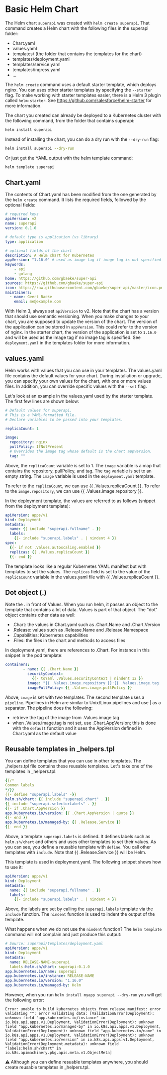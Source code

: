 # Basic Helm Chart

The Helm chart `superapi` was created with `helm create superapi`. That command creates a Helm chart with the following files in the superapi folder:
- Chart.yaml
- values.yaml
- templates/ (the folder that contains the templates for the chart)
- templates/deployment.yaml
- templates/service.yaml
- templates/ingress.yaml
- ...

The `helm create` command uses a default starter template, which deploys nginx. You can uses other starter templates by specifying the `--starter` flag. To make working with starter templates easier, there is a Helm 3 plugin called `helm-starter`. See https://github.com/salesforce/helm-starter for more information.

The chart you created can already be deployed to a Kubernetes cluster with the following command, from the folder that contains superapi:

```bash
helm install superapi
```

Instead of installing the chart, you can do a dry run with the `--dry-run` flag:

```bash
helm install superapi --dry-run
```

Or just get the YAML output with the helm template command:

```bash
helm template superapi
```

## Chart.yaml

The contents of Chart.yaml has been modified from the one generated by the `helm create` command. It lists the required fields, followed by the optional fields:

```yaml
# required keys
apiVersion: v2
name: superapi
version: 0.1.0

# default type is application (vs library)
type: application

# optional fields of the chart
description: A Helm chart for Kubernetes
appVersion: "1.16.0" # used as image tag if image tag is not specified
keywords:
    - api
    - golang
home: https://github.com/gbaeke/super-api
sources: https://github.com/gbaeke/super-api
icon: https://raw.githubusercontent.com/gbaeke/super-api/master/icon.png #png or svg
maintainers:
  - name: Geert Baeke
    email: me@example.com
```

With Helm 3, always set `apiVersion` to v2. Note that the chart has a version that should use semantic versioning. When you make changes to your chart, you are supposed to update the version of the chart. The version of the application can be stored in `appVersion`. This could refer to the version of nginx. In the starter chart, the version of the application is set to `1.16.0` and will be used as the image tag if no image tag is specified. See `deployment.yaml` in the templates folder for more information.

## values.yaml

Helm works with values that you can use in your templates. The values.yaml file contains the default values for your chart. During installation or upgrade, you can specify your own values for the chart, with one or more values files. In addition, you can override specific values with the `--set` flag.

Let's look at an example in the values.yaml used by the starter template. The first few lines are shown below:

```yaml
# Default values for superapi.
# This is a YAML-formatted file.
# Declare variables to be passed into your templates.

replicaCount: 1

image:
  repository: nginx
  pullPolicy: IfNotPresent
  # Overrides the image tag whose default is the chart appVersion.
  tag: ""
```

Above, the `replicaCount` variable is set to 1. The `image` variable is a map that contains the repository, pullPolicy, and tag. The `tag` variable is set to an empty string. The `image` variable is used in the `deployment.yaml` template.

To refer to the `replicaCount`, we can use {{ .Values.replicaCount }}. To refer to the `image.repository`, we can use {{ .Values.image.repository }}.

In the deployment template, the values are referred to as follows (snippet from the deployment template):

```yaml
apiVersion: apps/v1
kind: Deployment
metadata:
  name: {{ include "superapi.fullname" . }}
  labels:
    {{- include "superapi.labels" . | nindent 4 }}
spec:
  {{- if not .Values.autoscaling.enabled }}
  replicas: {{ .Values.replicaCount }}
  {{- end }}
```

The template looks like a regular Kubernetes YAML manifest but with templates to set the values. The `replicas` field is set to the value of the `replicaCount` variable in the values.yaml file with {{ .Values.replicaCount }}.

## Dot object (.)

Note the . in front of Values. When you run helm, it passes an object to the template that contains a lot of data. Values is part of that object. The "dot" object contains other data as well:
- .Chart: the values in Chart.yaml such as .Chart.Name and .Chart.Version
- .Release: values such as .Release.Name and .Release.Namespace
- .Capabilities: Kubernetes capabilities
- .Files: the files in the chart and methods to access files

In deployment.yaml, there are references to .Chart. For instance in this snippet in the pod template:

```yaml
containers:
        - name: {{ .Chart.Name }}
          securityContext:
            {{- toYaml .Values.securityContext | nindent 12 }}
          image: "{{ .Values.image.repository }}:{{ .Values.image.tag | default .Chart.AppVersion }}"
          imagePullPolicy: {{ .Values.image.pullPolicy }}
```

Above, `image` is set with two templates. The second template uses a `pipeline`. Pipelines in Helm are similar to Unix/Linux pipelines and use | as a separator. The pipeline does the following:
- retrieve the tag of the image from .Values.image.tag
- when .Values.image.tag is not set, use .Chart.AppVersion; this is done with the `default` function and it uses the AppVersion defined in Chart.yaml as the default value

## Reusable templates in _helpers.tpl

You can define templates that you can use in other templates. The _helpers.tpl file contains these reusable templates. Let's take one of the templates in _helpers.tpl:

```yaml
{{/*
Common labels
*/}}
{{- define "superapi.labels" -}}
helm.sh/chart: {{ include "superapi.chart" . }}
{{ include "superapi.selectorLabels" . }}
{{- if .Chart.AppVersion }}
app.kubernetes.io/version: {{ .Chart.AppVersion | quote }}
{{- end }}
app.kubernetes.io/managed-by: {{ .Release.Service }}
{{- end }}
```

Above, a template `superapi.labels` is defined. It defines labels such as `helm.sh/chart` and others and uses other templates to set their values. As you can see, you define a reusable template with `define`. You call other templates with `include`. Note that {{ .Release.Service }} will be Helm.

This template is used in deployment.yaml. The following snippet shows how to use it:

```yaml
apiVersion: apps/v1
kind: Deployment
metadata:
  name: {{ include "superapi.fullname" . }}
  labels:
    {{- include "superapi.labels" . | nindent 4 }}
```

Above, the labels are set by calling the `superapi.labels` template via the `include` function. The `nindent` function is used to indent the output of the template.

What happens when we do not use the `nindent` function? The `helm template` command will not complain and just produce this output:

```yaml
# Source: superapi/templates/deployment.yaml
apiVersion: apps/v1
kind: Deployment
metadata:
  name: RELEASE-NAME-superapi
  labels:helm.sh/chart: superapi-0.1.0
app.kubernetes.io/name: superapi
app.kubernetes.io/instance: RELEASE-NAME
app.kubernetes.io/version: "1.16.0"
app.kubernetes.io/managed-by: Helm
```

However, when you run `helm install myapp superapi --dry-run` you will get the following error:

```
Error: unable to build kubernetes objects from release manifest: error validating "": error validating data: [ValidationError(Deployment): unknown field "app.kubernetes.io/instance" in io.k8s.api.apps.v1.Deployment, ValidationError(Deployment): unknown field "app.kubernetes.io/managed-by" in io.k8s.api.apps.v1.Deployment, ValidationError(Deployment): unknown field "app.kubernetes.io/name" in io.k8s.api.apps.v1.Deployment, ValidationError(Deployment): unknown field "app.kubernetes.io/version" in io.k8s.api.apps.v1.Deployment, ValidationError(Deployment.metadata): unknown field "labels:helm.sh/chart" in io.k8s.apimachinery.pkg.apis.meta.v1.ObjectMeta]
```

⚠️ Although you can define resuable templates anywhere, you should create reusable templates in _helpers.tpl.